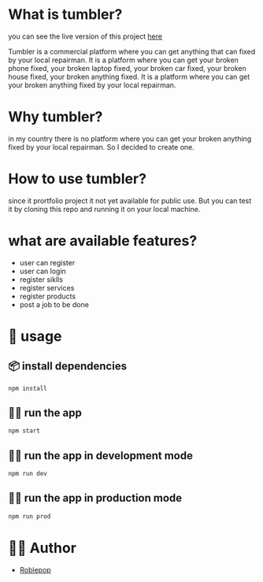 # What is tumbler?

you can see the live version of this project [here](http://test.nftalem.tech/)

Tumbler is a commercial platform where you can get anything that can fixed by your local repairman. It is a platform where you can get your broken phone fixed, your broken laptop fixed, your broken car fixed, your broken house fixed, your broken anything fixed. It is a platform where you can get your broken anything fixed by your local repairman.

# Why tumbler?

in my country there is no platform where you can get your broken anything fixed by your local repairman. So I decided to create one.

# How to use tumbler?

since it prortfolio project it not yet available for public use. But you can test it by cloning this repo and running it on your local machine.

# what are available features?

- user can register
- user can login
- register siklls
- register services
- register products
- post a job to be done

# 🚀 usage

## 📦 install dependencies

```bash
npm install
```

## 🏃‍♂️ run the app

```bash
npm start
```

## 🏃‍♂️ run the app in development mode

```bash
npm run dev
```

## 🏃‍♂️ run the app in production mode

```bash
npm run prod
```
# 🧑🏿 Author

- [Roblepop]()
